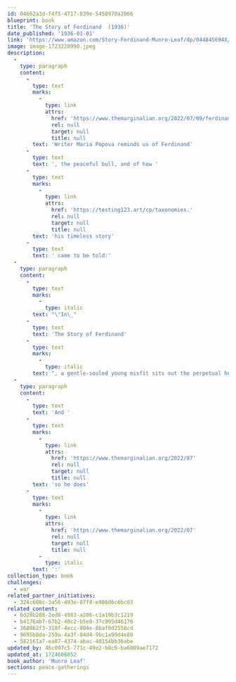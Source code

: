 ```yaml
---
id: 04662a3d-f4f5-4717-839e-5458970a2066
blueprint: book
title: 'The Story of Ferdinand  (1936)'
date_published: '1936-01-01'
link: 'https://www.amazon.com/Story-Ferdinand-Munro-Leaf/dp/044845694X/ref=sr_1_1?crid=U7XS4MUJM91&dib=eyJ2IjoiMSJ9.-WJmhhkk7RauEF9Ca-h-t6ExcTPPu1FMKqgOWXTHgcnriCFXQhGMBQdTLhowck8lCVFWxoYbw4oMOVs2AoUBOGYzvk-od2YQ4wRfBPZbGqmBmeQpvPy4foeOkoxjeHXnE3olrx5-GnZ_vD9ZI6ntFUx5emCnpRELRMY_O1EhnOfroCsM5YYTtX8tnO3CoIlCr2l27IdxHsSMg20xwPRYNLhrYhAaBlpFobb_SNw-Obw.aZfeGyYGTWoNK8kM_fKZDwgwKK-ZlWQu1gnYheDab44&dib_tag=se&keywords=ferdinand+the+bull+book&qid=1712604388&sprefix=ferdinan%2Caps%2C175&sr=8-1'
image: image-1723220990.jpeg
description:
  -
    type: paragraph
    content:
      -
        type: text
        marks:
          -
            type: link
            attrs:
              href: 'https://www.themarginalian.org/2022/07/09/ferdinand-civilon/'
              rel: null
              target: null
              title: null
        text: 'Writer Maria Popova reminds us of Ferdinand'
      -
        type: text
        text: ', the peaceful bull, and of how '
      -
        type: text
        marks:
          -
            type: link
            attrs:
              href: 'https://testing123.art/cp/taxonomies.'
              rel: null
              target: null
              title: null
        text: 'his timeless story'
      -
        type: text
        text: ' came to be told:'
  -
    type: paragraph
    content:
      -
        type: text
        marks:
          -
            type: italic
        text: "\"In\_"
      -
        type: text
        text: 'The Story of Ferdinand'
      -
        type: text
        marks:
          -
            type: italic
        text: ", a gentle-souled young misfit sits out the perpetual head-butting by which his peers hone their bull-skills, choosing instead to smell the flowers in solitude under his favorite cork tree. His mother, at first worried about his bullness, recognizes her son’s difference and trusts that he would find his way.\"\_"
  -
    type: paragraph
    content:
      -
        type: text
        text: 'And '
      -
        type: text
        marks:
          -
            type: link
            attrs:
              href: 'https://www.themarginalian.org/2022/07'
              rel: null
              target: null
              title: null
        text: 'so he does'
      -
        type: text
        marks:
          -
            type: link
            attrs:
              href: 'https://www.themarginalian.org/2022/07'
              rel: null
              target: null
              title: null
          -
            type: italic
        text: ':'
collection_type: book
challenges:
  - war
related_partner_initiatives:
  - 324c608c-3a56-493e-87f8-e986d6c6bc03
related_content:
  - 6d28b288-2ed8-4983-a206-c1a19b3c1219
  - b4176ab7-67b2-40c2-b5e0-37c995d46176
  - 360862f3-318f-4ecc-804e-8baf0d2558cd
  - 9695b8da-259a-4a3f-84d4-9bc1a99d4e80
  - 582161a7-ea07-4374-abac-40154bb36abe
updated_by: 46c097c5-771c-49e2-b8c6-ba6009ae7172
updated_at: 1724686852
book_author: 'Munro Leaf'
sections: peace-gatherings
---
```

